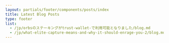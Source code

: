 ```yaml
---
layout: partials/footer/components/posts/index
title: Latest Blog Posts
type: footer
list:
  - /jp/orbsのステーキングがtrust-wallet-で利用可能となりました/blog.md
  - /jp/what-elite-capture-means-and-why-it-should-enrage-you-2/blog.md
---
```

